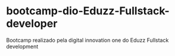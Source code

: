 # bootcamp-dio-Eduzz-Fullstack-developer
Bootcamp realizado pela digital innovation one do Eduzz Fullstack development
